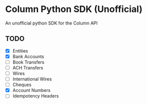 # Column Python SDK (Unofficial)

An unofficial python SDK for the Column API

## TODO

- [x] Entities
- [x] Bank Accounts
- [ ] Book Transfers
- [ ] ACH Transfers
- [ ] Wires
- [ ] International Wires
- [ ] Cheques
- [x] Account Numbers
- [ ] Idempotency Headers
